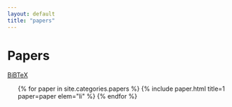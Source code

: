 ```yaml
---
layout: default
title: "papers"
---
```


# Papers

[BiBTeX](./mwillsey.bib)

<ul class="papers">
{% for paper in site.categories.papers %}
  {% include paper.html title=1 paper=paper elem="li" %}
{% endfor %}
</ul>
